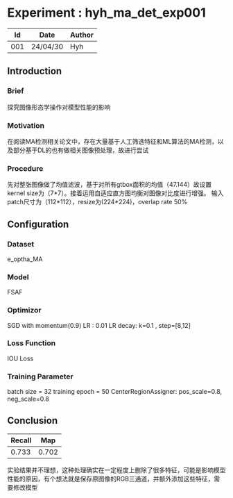 # Experiment : hyh_ma_det_exp001
|  Id   | Date  | Author |
|  ----  | ----  | ---   |
| 001  | 24/04/30 |  Hyh  |

## Introduction
### Brief
探究图像形态学操作对模型性能的影响
### Motivation
在阅读MA检测相关论文中，存在大量基于人工筛选特征和ML算法的MA检测，以及部分基于DL的也有做相关图像预处理，故进行尝试
### Procedure
先对整张图像做了均值滤波，基于对所有gtbox面积的均值（47.144）故设置kernel size为（7\*7）。接着运用自适应直方图均衡对图像对比度进行增强。
输入patch尺寸为（112\*112），resize为(224\*224)，overlap rate 50%
## Configuration 

### Dataset
e_optha_MA
### Model
FSAF
### Optimizor
SGD with momentum(0.9)
LR : 0.01
LR decay: k=0.1 , step=[8,12]
### Loss Function
IOU Loss
### Training Parameter
batch size = 32
training epoch = 50
CenterRegionAssigner:  pos_scale=0.8, neg_scale=0.8

## Conclusion
|Recall	|Map|
|---|---|
|0.733	|0.702|
实验结果并不理想，这种处理确实在一定程度上删除了很多特征，可能是影响模型性能的原因，有个想法就是保存原图像的RGB三通道，并额外添加这些特征，需要修改模型